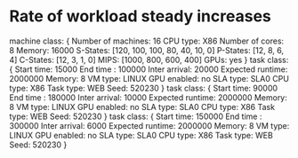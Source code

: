 # Rate of workload steady increases

machine class:
{
        Number of machines: 16
        CPU type: X86
        Number of cores: 8
        Memory: 16000
        S-States: [120, 100, 100, 80, 40, 10, 0]
        P-States: [12, 8, 6, 4]
        C-States: [12, 3, 1, 0]
        MIPS: [1000, 800, 600, 400]
        GPUs: yes
}
task class:
{
        Start time: 15000
        End time : 100000
        Inter arrival: 20000
        Expected runtime: 2000000
        Memory: 8
        VM type: LINUX
        GPU enabled: no
        SLA type: SLA0
        CPU type: X86
        Task type: WEB
        Seed: 520230
}
task class:
{
        Start time: 90000
        End time : 180000
        Inter arrival: 10000
        Expected runtime: 2000000
        Memory: 8
        VM type: LINUX
        GPU enabled: no
        SLA type: SLA0
        CPU type: X86
        Task type: WEB
        Seed: 520230
}
task class:
{
        Start time: 150000
        End time : 300000
        Inter arrival: 6000
        Expected runtime: 2000000
        Memory: 8
        VM type: LINUX
        GPU enabled: no
        SLA type: SLA0
        CPU type: X86
        Task type: WEB
        Seed: 520230
}